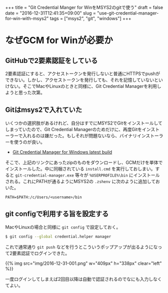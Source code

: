 +++
title = "Git Credential Manger for WinをMSYS2のgitで使う"
draft = false
date = "2016-12-31T12:41:35+09:00"
slug = "use-git-credential-manager-for-win-with-msys2"
tags = ["msys2", "git", "windows"]
+++

# なぜGCM for Winが必要か
## GitHubで2要素認証をしている
2要素認証にすると、アクセストークンを発行しないと普通にHTTPSでpushができない。しかし、アクセストークンを発行しても、それを記憶していないといけない。そこでMacやLinuxのときと同様に、Git Credential Managerを利用しようと思った次第。

## Gitはmsys2で入れていた
いくつかの選択肢があるけれど、自分はすでにMSYS2でGitをインストールしてしまっていたので、Git Credential Managerのためだけに、再度Gitをインストーラーで入れるのは嫌だった。もしそれが問題ないなら、バイナリインストーラーを使うのが良い。

* [Git Credential Manager for Windows latest build](https://github.com/Microsoft/Git-Credential-Manager-for-Windows/releases/latest)

そこで、上記のリンクにあったzipのものをダウンロードし、GCMだけを単体でインストールした。中に同梱されている `install.cmd` を実行しておしまい。すると `git-credential-manager.exe` 等々が `%USERPROFILE%\bin` にインストールされる。これにPATHが通るようにMSYS2の `.zshenv` に次のように追加しておいた。

```shellscript
PATH=$PATH:/c/Users/<username>/bin
```

## git configで利用する旨を設定する

MacやLinuxの場合と同様に `git config` で設定しておく。

```bash
$ git config --global credential.helper manager
```

これで通常通り `git push` などを行うとこういうポップアップが出るようになって2要素認証でログインできた。

{{% img src="img/2016-12-31-001.png" w="409px" h="338px" clear="left" %}}

一度ログインしてしまえば2回目以降は自動で認証されるのでなにも入力しなくてよい。